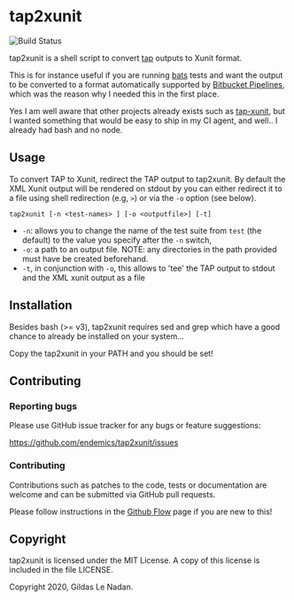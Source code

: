 # tap2xunit

![Build Status](https://github.com/endemics/tap2xunit/workflows/lint%20and%20test/badge.svg)

tap2xunit is a shell script to convert [tap](https://testanything.org/tap-specification.html) outputs to Xunit format.

This is for instance useful if you are running [bats](https://github.com/bats-core/bats-core) tests and want the output to be converted to a format automatically supported by [Bitbucket Pipelines](https://confluence.atlassian.com/bitbucket/test-reporting-in-pipelines-939708543.html), which was the reason why I needed this in the first place.

Yes I am well aware that other projects already exists such as [tap-xunit](https://github.com/aghassemi/tap-xunit), but I wanted something that would be easy to ship in my CI agent, and well.. I already had bash and no node.

## Usage

To convert TAP to Xunit, redirect the TAP output to tap2xunit. By default the XML Xunit output will be rendered on stdout by you can either redirect it to a file using shell redirection (e.g, `>`) or via the `-o` option (see below).


`tap2xunit [-n <test-names> ] [-o <outputfile>] [-t]`

- `-n`: allows you to change the name of the test suite from `test` (the default) to the value you specify after the `-n` switch,
- `-o`: a path to an output file. NOTE: any directories in the path provided must have be created beforehand.
- `-t`, in conjunction with `-o`, this allows to 'tee' the TAP output to stdout and the XML xunit output as a file

## Installation

Besides bash (>= v3), tap2xunit requires sed and grep which have a good chance to already be installed on your system...

Copy the tap2xunit in your PATH and you should be set!

## Contributing

### Reporting bugs

Please use GitHub issue tracker for any bugs or feature suggestions:

https://github.com/endemics/tap2xunit/issues

### Contributing

Contributions such as patches to the code, tests or documentation are welcome and can be submitted via GitHub pull requests.

Please follow instructions in the [Github Flow](https://guides.github.com/introduction/flow/) page if you are new to this!

## Copyright

tap2xunit is licensed under the MIT License. A copy of this license is included in the file LICENSE.

Copyright 2020, Gildas Le Nadan.
